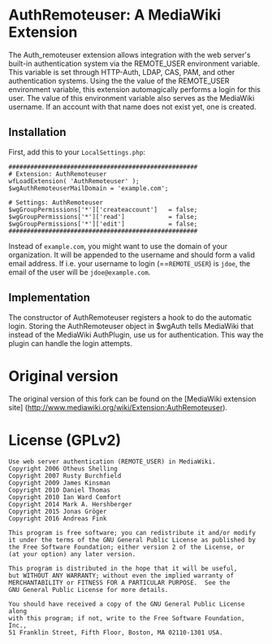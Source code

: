 # AuthRemoteuser: A MediaWiki Extension

The Auth_remoteuser extension allows integration with the web server's built-in
authentication system via the REMOTE_USER environment variable. This variable
is set through HTTP-Auth, LDAP, CAS, PAM, and other authentication systems.
Using the the value of the REMOTE_USER environment variable, this extension
automagically performs a login for this user. The value of this environment
variable also serves as the MediaWiki username. If an account with that name does
not exist yet, one is created.

## Installation
First, add this to your `LocalSettings.php`:

    ####################################################
    # Extension: AuthRemoteuser
    wfLoadExtension( 'AuthRemoteuser' );
    $wgAuthRemoteuserMailDomain = 'example.com';
    
    # Settings: AuthRemoteuser
    $wgGroupPermissions['*']['createaccount']   = false;
    $wgGroupPermissions['*']['read']            = false;
    $wgGroupPermissions['*']['edit']            = false;
    ####################################################

Instead of `example.com`, you might want to use the domain of your organization.
It will be appended to the username and should form a valid email address. If
i.e. your username to login (==`REMOTE_USER`) is `jdoe`, the email of the user
will be `jdoe@example.com`.

## Implementation
The constructor of AuthRemoteuser registers a hook to do the automatic login.
Storing the AuthRemoteuser object in $wgAuth tells MediaWiki that instead of the
MediaWiki AuthPlugin, use us for authentication. This way the plugin can handle
the login attempts.

# Original version

The original version of this fork can be found on the [MediaWiki extension site]
(http://www.mediawiki.org/wiki/Extension:AuthRemoteuser).

# License (GPLv2)

    Use web server authentication (REMOTE_USER) in MediaWiki.
    Copyright 2006 Otheus Shelling
	Copyright 2007 Rusty Burchfield
	Copyright 2009 James Kinsman
	Copyright 2010 Daniel Thomas
	Copyright 2010 Ian Ward Comfort
	Copyright 2014 Mark A. Hershberger
	Copyright 2015 Jonas Gröger
	Copyright 2016 Andreas Fink

    This program is free software; you can redistribute it and/or modify
    it under the terms of the GNU General Public License as published by
    the Free Software Foundation; either version 2 of the License, or
    (at your option) any later version.

    This program is distributed in the hope that it will be useful,
    but WITHOUT ANY WARRANTY; without even the implied warranty of
    MERCHANTABILITY or FITNESS FOR A PARTICULAR PURPOSE.  See the
    GNU General Public License for more details.

    You should have received a copy of the GNU General Public License along
    with this program; if not, write to the Free Software Foundation, Inc.,
    51 Franklin Street, Fifth Floor, Boston, MA 02110-1301 USA.
